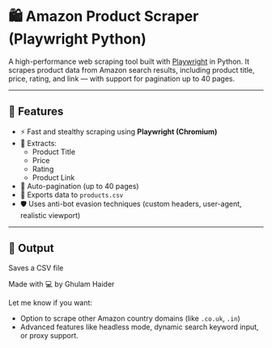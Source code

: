 # 🛍️ Amazon Product Scraper (Playwright Python)

A high-performance web scraping tool built with [Playwright](https://playwright.dev/python/) in Python. It scrapes product data from Amazon search results, including product title, price, rating, and link — with support for pagination up to 40 pages.

---

## 🚀 Features

- ⚡ Fast and stealthy scraping using **Playwright (Chromium)**
- 🔎 Extracts:
  - Product Title
  - Price
  - Rating
  - Product Link
- 📄 Auto-pagination (up to 40 pages)
- 📁 Exports data to `products.csv`
- 🛡️ Uses anti-bot evasion techniques (custom headers, user-agent, realistic viewport)

---

## 📂 Output

Saves a CSV file

Made with 💻 by Ghulam Haider

Let me know if you want:

- Option to scrape other Amazon country domains (like `.co.uk`, `.in`)
- Advanced features like headless mode, dynamic search keyword input, or proxy support.
